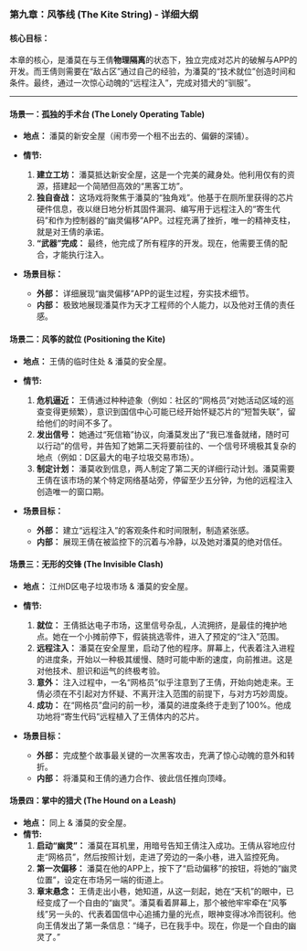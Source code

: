### **第九章：风筝线 (The Kite String) - 详细大纲**

#### **核心目标：**
本章的核心，是潘莫在与王倩**物理隔离**的状态下，独立完成对芯片的破解与APP的开发。而王倩则需要在“敌占区”通过自己的经验，为潘莫的“技术就位”创造时间和条件。最终，通过一次惊心动魄的“远程注入”，完成对猎犬的“驯服”。

---

#### **场景一：孤独的手术台 (The Lonely Operating Table)**

*   **地点：** 潘莫的新安全屋（闹市旁一个租不出去的、偏僻的深铺）。
*   **情节:**
    1.  **建立工坊：** 潘莫抵达新安全屋，这是一个完美的藏身处。他利用仅有的资源，搭建起一个简陋但高效的“黑客工坊”。
    2.  **独自奋战：** 这场戏将聚焦于潘莫的“独角戏”。他基于在厕所里获得的芯片硬件信息，夜以继日地分析其固件漏洞、编写用于远程注入的“寄生代码”和作为控制器的“幽灵偏移”APP。过程充满了挫折，唯一的精神支柱，就是对王倩的承诺。
    3.  **“武器”完成：** 最终，他完成了所有程序的开发。现在，他需要王倩的配合，才能执行注入。

*   **场景目标：**
    *   **外部：** 详细展现“幽灵偏移”APP的诞生过程，夯实技术细节。
    *   **内部：** 极致地展现潘莫作为天才工程师的个人能力，以及他对王倩的责任感。

#### **场景二：风筝的就位 (Positioning the Kite)**

*   **地点：** 王倩的临时住处 & 潘莫的安全屋。
*   **情节:**
    1.  **危机逼近：** 王倩通过种种迹象（例如：社区的“网格员”对她活动区域的巡查变得更频繁），意识到国信中心可能已经开始怀疑芯片的“短暂失联”，留给他们的时间不多了。
    2.  **发出信号：** 她通过“死信箱”协议，向潘莫发出了“我已准备就绪，随时可以行动”的信号，并告知了她第二天将要前往的、一个信号环境极其复杂的地点（例如：D区最大的电子垃圾交易市场）。
    3.  **制定计划：** 潘莫收到信息，两人制定了第二天的详细行动计划。潘莫需要王倩在该市场的某个特定网络基站旁，停留至少五分钟，为他的远程注入创造唯一的窗口期。

*   **场景目标：**
    *   **外部：** 建立“远程注入”的客观条件和时间限制，制造紧张感。
    *   **内部：** 展现王倩在被监控下的沉着与冷静，以及她对潘莫的绝对信任。

#### **场景三：无形的交锋 (The Invisible Clash)**

*   **地点：** 江州D区电子垃圾市场 & 潘莫的安全屋。
*   **情节:**
    1.  **就位：** 王倩抵达电子市场，这里信号杂乱，人流拥挤，是最佳的掩护地点。她在一个小摊前停下，假装挑选零件，进入了预定的“注入”范围。
    2.  **远程注入：** 潘莫在安全屋里，启动了他的程序。屏幕上，代表着注入进程的进度条，开始以一种极其缓慢、随时可能中断的速度，向前推进。这是对他技术、胆识和运气的终极考验。
    3.  **意外：** 注入过程中，一名“网格员”似乎注意到了王倩，开始向她走来。王倩必须在不引起对方怀疑、不离开注入范围的前提下，与对方巧妙周旋。
    4.  **成功：** 在“网格员”盘问的前一秒，潘莫的进度条终于走到了100%。他成功地将“寄生代码”远程植入了王倩体内的芯片。

*   **场景目标：**
    *   **外部：** 完成整个故事最关键的一次黑客攻击，充满了惊心动魄的意外和转折。
    *   **内部：** 将潘莫和王倩的通力合作、彼此信任推向顶峰。

#### **场景四：掌中的猎犬 (The Hound on a Leash)**

*   **地点：** 同上 & 潘莫的安全屋。
*   **情节:**
    1.  **启动“幽灵”：** 潘莫在耳机里，用暗号告知王倩注入成功。王倩从容地应付走“网格员”，然后按照计划，走进了旁边的一条小巷，进入监控死角。
    2.  **第一次偏移：** 潘莫在他的APP上，按下了“启动偏移”的按钮，将她的“幽灵位置”，设定在市场另一端的街道上。
    3.  **章末悬念：** 王倩走出小巷，她知道，从这一刻起，她在“天机”的眼中，已经变成了一个自由的“幽灵”。潘莫看着屏幕上，那个被他牢牢牵在“风筝线”另一头的、代表着国信中心追捕力量的光点，眼神变得冰冷而锐利。他向王倩发出了第一条信息：“绳子，已在我手中。现在，你是一个自由的幽灵了。”